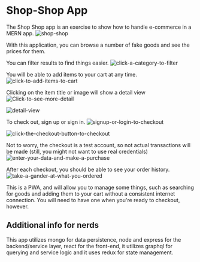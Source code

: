 # Shop-Shop App

The Shop Shop app is an exercise to show how to handle e-commerce in a MERN app. 
![shop-shop](https://user-images.githubusercontent.com/631970/188037370-bc022f39-ec53-4c4a-ab7f-d334c6f5db13.jpg)

With this application, you can browse a number of fake goods and see the prices for them.


You can filter results to find things easier.
![click-a-category-to-filter](https://user-images.githubusercontent.com/631970/188037496-e00f9310-0844-4bb9-a50d-c4eee3a53f48.jpg)

You will be able to add items to your cart at any time.
![click-to-add-items-to-cart](https://user-images.githubusercontent.com/631970/188037516-2e181b31-3897-4d12-8034-40a58e420335.jpg)

Clicking on the item title or image will show a detail view
![Click-to-see-more-detail](https://user-images.githubusercontent.com/631970/188037531-d71ee023-54ad-46d2-b4d1-f6319e665781.jpg)

![detail-view](https://user-images.githubusercontent.com/631970/188037617-be4797f4-47ba-4e90-ba8a-2cc7580117a7.jpg)

To check out, sign up or sign in.
![signup-or-login-to-checkout](https://user-images.githubusercontent.com/631970/188037464-631d1d14-4c62-44c6-8576-9c9e76609a6e.jpg)

![click-the-checkout-button-to-checkout](https://user-images.githubusercontent.com/631970/188037650-c11d03af-0ad1-4213-9e29-620bfef0a189.jpg)

Not to worry, the checkout is a test account, so not actual transactions will be made
(still, you might not want to use real credentials)
![enter-your-data-and-make-a-purchase](https://user-images.githubusercontent.com/631970/188037475-1c1c44db-bd45-4ff5-b92e-87647c34fb5c.jpg)

After each checkout, you should be able to see your order history.
![take-a-gander-at-what-you-ordered](https://user-images.githubusercontent.com/631970/188037419-25284e78-6c34-4b7e-bd0d-e52a0c265dc1.jpg)

This is a PWA, and will allow you to manage some things, such as searching for goods and adding them to your cart
without a consistent internet connection. You will need to have one when you're ready to checkout, however.

## Additional info for nerds

This app utilizes mongo for data persistence, node and express for the backend/service layer, react for the front-end,
it utilizes graphql for querying and service logic and it uses redux for state management. 

